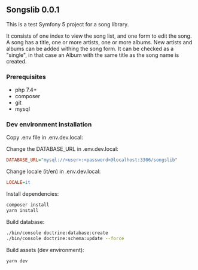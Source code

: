## Songslib 0.0.1

This is a test Symfony 5 project for a song library.

It consists of one index to view the song list, and one form to edit the song.
A song has a title, one or more artists, one or more albums. New artists and albums can be added withing the song form.
It can be checked as a "single", in that case an Album with the same title as the song name is created.

### Prerequisites

* php 7.4+
* composer
* git
* mysql

### Dev environment installation

Copy .env file in .env.dev.local:

Change the DATABASE_URL in .env.dev.local:

```ini
DATABASE_URL="mysql://<user>:<password>@localhost:3306/songslib"
```

Change locale (it/en) in .env.dev.local:
```ini
LOCALE=it
```

Install dependencies:

```bash
composer install
yarn install
```

Build database:

```bash
./bin/console doctrine:database:create
./bin/console doctrine:schema:update --force
```

Build assets (dev environment):

```bash
yarn dev
```
